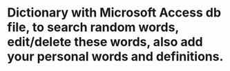 # Dictionary with Microsoft Access db file, to search random words, edit/delete these words, also add your personal words and definitions.  
